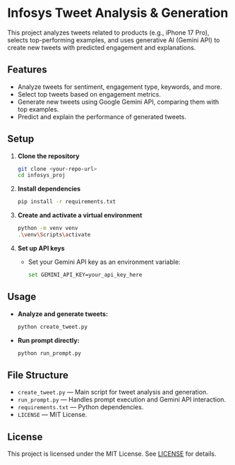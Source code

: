 # Infosys Tweet Analysis & Generation

This project analyzes tweets related to products (e.g., iPhone 17 Pro), selects top-performing examples, and uses generative AI (Gemini API) to create new tweets with predicted engagement and explanations.

## Features

- Analyze tweets for sentiment, engagement type, keywords, and more.
- Select top tweets based on engagement metrics.
- Generate new tweets using Google Gemini API, comparing them with top examples.
- Predict and explain the performance of generated tweets.

## Setup

1. **Clone the repository**
   ```sh
   git clone <your-repo-url>
   cd infosys_proj
   ```

2. **Install dependencies**
   ```sh
   pip install -r requirements.txt
   ```

3. **Create and activate a virtual environment**
   ```sh
   python -m venv venv
   .\venv\Scripts\activate
   ```

4. **Set up API keys**
   - Set your Gemini API key as an environment variable:
     ```sh
     set GEMINI_API_KEY=your_api_key_here
     ```

## Usage

- **Analyze and generate tweets:**
  ```sh
  python create_tweet.py
  ```

- **Run prompt directly:**
  ```sh
  python run_prompt.py
  ```

## File Structure

- `create_tweet.py` — Main script for tweet analysis and generation.
- `run_prompt.py` — Handles prompt execution and Gemini API interaction.
- `requirements.txt` — Python dependencies.
- `LICENSE` — MIT License.

## License

This project is licensed under the MIT License. See [LICENSE](LICENSE) for details.